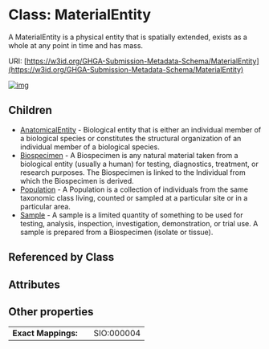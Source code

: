 
# Class: MaterialEntity


A MaterialEntity is a physical entity that is spatially extended, exists as a whole at any point in time and has mass.

URI: [https://w3id.org/GHGA-Submission-Metadata-Schema/MaterialEntity](https://w3id.org/GHGA-Submission-Metadata-Schema/MaterialEntity)


[![img](https://yuml.me/diagram/nofunky;dir:TB/class/[Sample],[Population],[MaterialEntity]^-[Sample],[MaterialEntity]^-[Population],[MaterialEntity]^-[Biospecimen],[MaterialEntity]^-[AnatomicalEntity],[Biospecimen],[AnatomicalEntity])](https://yuml.me/diagram/nofunky;dir:TB/class/[Sample],[Population],[MaterialEntity]^-[Sample],[MaterialEntity]^-[Population],[MaterialEntity]^-[Biospecimen],[MaterialEntity]^-[AnatomicalEntity],[Biospecimen],[AnatomicalEntity])

## Children

 * [AnatomicalEntity](AnatomicalEntity.md) - Biological entity that is either an individual member of a biological species or constitutes the structural organization of an individual member of a biological species.
 * [Biospecimen](Biospecimen.md) - A Biospecimen is any natural material taken from a biological entity (usually a human) for testing, diagnostics, treatment, or research purposes. The Biospecimen is linked to the Individual from which the Biospecimen is derived.
 * [Population](Population.md) - A Population is a collection of individuals from the same taxonomic class living, counted or sampled at a particular site or in a particular area.
 * [Sample](Sample.md) - A sample is a limited quantity of something to be used for testing, analysis, inspection, investigation, demonstration, or trial use. A sample is prepared from a Biospecimen (isolate or tissue).

## Referenced by Class


## Attributes


## Other properties

|  |  |  |
| --- | --- | --- |
| **Exact Mappings:** | | SIO:000004 |


